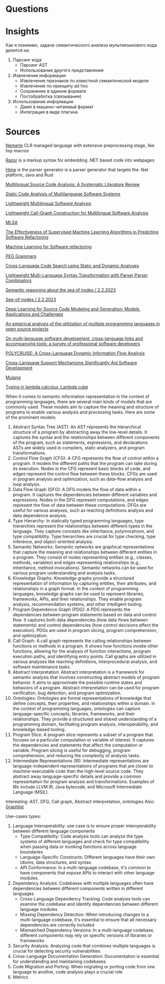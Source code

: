 # Questions

# Insights

Как я понимаю, задача семантического анализа мультиязыкового кода делится на:
1. Парсинг кода
    - Парсинг AST
    - Использование другого представления
1. Извлечение информации
    - Извлечение признаков по известной семантической модели
    - Извлечение по принципу ad hoc
    - Сохранение в едином формате
    - Постобработка (связывание)
1. Использование информации
    - Дамп в машино-читаемый формат
    - Интеграция в виде плагина

# Sources

[Nemerle](http://nemerle.org/About) CLR managed language with extensive preprocessing stage, like lisp macros

[Razor](https://learn.microsoft.com/en-us/aspnet/core/mvc/views/razor?view=aspnetcore-6.0) is a markup syntax for embedding .NET based code into webpages

[Hime](https://github.com/cenotelie/hime) is the parser generator is a parser generator that targets the .Net platform, Java and Rust

[Multilingual Source Code Analysis: A Systematic Literature Review](https://ieeexplore.ieee.org/abstract/document/7953501)

[Static Code Analysis of Multilanguage Software Systems](https://arxiv.org/pdf/1906.00815.pdf)

[Lightweight Multilingual Software Analysis](https://arxiv.org/abs/1808.01210)

[Lightweight Call-Graph Construction for Multilingual Software Analysis](https://arxiv.org/abs/1808.01213)

[MLSA](https://github.com/MultilingualStaticAnalysis/MLSA)

[The Effectiveness of Supervised Machine Learning Algorithms in Predicting Software Refactoring](https://arxiv.org/abs/2001.03338)

[Machine Learning for Software refactoring](https://github.com/refactoring-ai/predicting-refactoring-ml)

[PEG Grammars](https://en.wikipedia.org/wiki/Parsing_expression_grammar)

[Cross-Language Code Search using Static and Dynamic Analyses](https://dl.acm.org/doi/pdf/10.1145/3468264.3468538)

[Lightweight Multi-Language Syntax Transformation
with Parser Parser Combinators](https://dl.acm.org/doi/pdf/10.1145/3314221.3314589)

[Semantic reasoning about the sea of nodes / 2.2.2023](https://www.researchgate.net/publication/323333737_Semantic_reasoning_about_the_sea_of_nodes)

[See-of-nodes / 2.2.2023](https://darksi.de/d.sea-of-nodes/)

[Deep Learning for Source Code Modeling and Generation: Models, Applications and Challenges](https://arxiv.org/pdf/2002.05442.pdf)

[An empirical analysis of the utilization of multiple programming languages in open source projects](https://dl.acm.org/doi/abs/10.1145/2745802.2745805)

[On multi-language software development, cross-language links and accompanying tools: a survey of professional software developers](https://link.springer.com/article/10.1186/s40411-017-0035-z)

[POLYCRUISE: A Cross-Language Dynamic Information Flow Analysis](https://chapering.github.io/pubs/sec22.pdf)

[Cross-Language Support Mechanisms Significantly Aid Software Development](https://link.springer.com/chapter/10.1007/978-3-642-33666-9_12#citeas)

[Mulang](https://mumuki.github.io/mulang/)

[Typing in lambda calculus, Lambda cube](https://en.m.wikipedia.org/wiki/Lambda_cube)

When it comes to semantic information representation in the context of programming languages, there are several main kinds of models that are commonly used. These models aim to capture the meaning and structure of programs to enable various analysis and processing tasks. Here are some of the prominent models:

1. Abstract Syntax Tree (AST): An AST represents the hierarchical structure of a program by abstracting away the low-level details. It captures the syntax and the relationships between different components of the program, such as statements, expressions, and declarations. ASTs are widely used in compilers, static analyzers, and program transformations.
1. Control Flow Graph (CFG): A CFG represents the flow of control within a program. It models the different paths that the program can take during its execution. Nodes in the CFG represent basic blocks of code, and edges represent the control flow between these blocks. CFGs are used in program analysis and optimization, such as data-flow analysis and loop analysis.
1. Data Flow Graph (DFG): A DFG models the flow of data within a program. It captures the dependencies between different variables and expressions. Nodes in the DFG represent computations, and edges represent the flow of data between these computations. DFGs are useful for various analyses, such as reaching definitions analysis and data dependence analysis.
1. Type Hierarchy: In statically typed programming languages, type hierarchies represent the relationships between different types in the language. They capture concepts like inheritance, polymorphism, and type compatibility. Type hierarchies are crucial for type checking, type inference, and object-oriented analysis.
1. Semantic Networks: Semantic networks are graphical representations that capture the meaning and relationships between different entities in a program. They consist of nodes representing entities (e.g., classes, methods, variables) and edges representing relationships (e.g., inheritance, method invocations). Semantic networks can be used for various program understanding and analysis tasks.
1. Knowledge Graphs: Knowledge graphs provide a structured representation of information by capturing entities, their attributes, and relationships in a graph format. In the context of programming languages, knowledge graphs can be used to represent libraries, frameworks, APIs, and their relationships. They enable program analysis, recommendation systems, and other intelligent tooling.
1. Program Dependence Graph (PDG): A PDG represents the dependencies between program statements based on data and control flow. It captures both data dependencies (how data flows between statements) and control dependencies (how control decisions affect the execution). PDGs are used in program slicing, program comprehension, and optimization.
1. Call Graph: A call graph represents the calling relationships between functions or methods in a program. It shows how functions invoke other functions, allowing for the analysis of function interactions, program execution paths, and identifying entry points. Call graphs are utilized in various analyses like reaching definitions, interprocedural analysis, and software maintenance tasks.
1. Abstract Interpretation: Abstract interpretation is a framework for semantic analysis that involves constructing abstract models of program behavior. It aims to approximate the possible runtime states and behaviors of a program. Abstract interpretation can be used for program verification, bug detection, and program optimization.
1. Ontologies: Ontologies are formal representations of knowledge that define concepts, their properties, and relationships within a domain. In the context of programming languages, ontologies can capture language-specific concepts, libraries, frameworks, and their relationships. They provide a structured and shared understanding of a programming domain, facilitating program analysis, interoperability, and knowledge-based tooling.
1. Program Slice: A program slice represents a subset of a program that focuses on a particular computation or variable of interest. It captures the dependencies and statements that affect the computation or variable. Program slicing is useful for debugging, program comprehension, and reducing the complexity of analysis tasks.
1. Intermediate Representations (IR): Intermediate representations are language-independent representations of programs that are closer to machine-executable code than the high-level source code. They abstract away language-specific details and provide a common representation for program analysis and transformations. Examples of IRs include LLVM IR, Java bytecode, and Microsoft Intermediate Language (MSIL).

Interesting: AST, DFG, Call graph, Abstract interpretation, ontologies
Also: [Graphlist](https://blog.scitools.com/graphlist/)

Use-cases types:

1. Language Interoperability: use case is to ensure proper interoperability between different language components
    - Type Compatibility: Code analysis tools can analyze the type systems of different languages and check for type compatibility when passing data or invoking functions across language boundaries
    - Language-Specific Constructs: Different languages have their own idioms, data structures, and syntax. 
    - API Conformance: In a multi-language codebase, it's common to have components that expose APIs to interact with other language modules.
1. Dependency Analysis: Codebases with multiple languages often have dependencies between different components written in different languages
    - Cross-Language Dependency Tracking: Code analysis tools can examine the codebase and identify dependencies between different language modules
    - Missing Dependency Detection: When introducing changes to a multi-language codebase, it's essential to ensure that all necessary dependencies are correctly included
    - Mismatched Dependency Versions: In a multi-language codebase, different components may rely on specific versions of libraries or frameworks
1. Security Analysis: Analyzing code that combines multiple languages is crucial for detecting security vulnerabilities
1. Cross-Language Documentation Generation: Documentation is essential for understanding and maintaining codebases
1. Code Migration and Porting: When migrating or porting code from one language to another, code analysis plays a crucial role
1. Metrics
